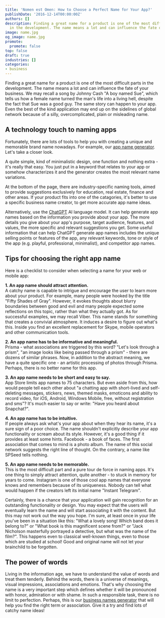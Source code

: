 ```yaml
---
title: 'Nomen est Omen: How to Choose a Perfect Name for Your App?'
publishDate: '2016-12-14T00:00:00Z'
authors: []
description: Finding a great name for a product is one of the most difficult parts
  in the development. The name means a lot and can influence the fate of your business.
image: name.jpg
og_image: name.jpg
promote:
  promote: false
top: false
draft: true
industries: []
categories:
- business
---
```

Finding a great name for a product is one of the most difficult parts in the development. The name means a lot and can influence the fate of your business. We may recall a song by Johnny Cash "A boy named Sue", which tells us how a female name turned the man's life into a living hell, despite the fact that Sue was a good guy. The same story can happen to your app. Even the best of the kind application may end up on the sidelines of global network because of a silly, overcomplicated, plain or misleading name.

## A technology touch to naming apps

Fortunately, there are lots of tools to help you with creating a unique and memorable brand name nowadays. For example, our [app name generator](https://businessnameguide.com/). Let's take a closer look.

A quite simple, kind of minimalistic design, one function and nothing extra - it's really that easy. You just put in a keyword that relates to your app or somehow characterizes it and the generator creates the most relevant name variations.

At the bottom of the page, there are industry-specific naming tools, aimed to provide suggestions exclusively for education, real estate, finance and other areas. If your product fits into one of the catagories, it's better to use a specific business name creator, to get more accurate app name ideas.

Alternatively, use the <a href="https://chat.openai.com/" target="_blank" rel="nofollow">ChatGPT</a> AI language model. It can help generate app names based on the information you provide about your app. The more details you give about your app's purpose, target audience, features, and values, the more specific and relevant suggestions you get. Some useful information that can help ChatGPT generate app names includes the unique selling points or features of the app, any relevant keywords, tone or style of the app (e.g. playful, professional, minimalist), and competitor app names.

## Tips for choosing the right app name

Here is a checklist to consider when selecting a name for your web or mobile app:

**1. An app name should attract attention.** <br>
A catchy name is capable to intrigue and encourage the user to learn more about your product. For example, many people were hooked by the title "Fifty Shades of Gray". However, it evokes thoughts about blurry boundaries between good and evil and many people expected some reflections on this topic, rather than what they actually got. As for successful examples, we may recall Viber. This name stands for something that creates a convivial atmosphere. It induces a desire to figure out what's this. Inside you find an excellent replacement for Skype, mobile operators and other communication tools.

**2. An app name has to be informative and meaningful.** <br>
Prisma - what associations are triggered by this word? "Let's look through a prism", "an image looks like being passed through a prism" - there are dozens of similar phrases. Now, in addition to the abstract meaning, we have a quite specific one - an artistic processing of photos through Prisma. Perhaps, there is no better name for this app.

**3. An app name needs to be short and easy to say.** <br>
App Store limits app names to 75 characters. But even aside from this, how would people tell each other about "a chatting app with short-lived and self-deleting messages, stickers, news, themed masks, emoticons and ability to record video, for iOS, Android, Windows Mobile, free, without registration and sms"? It's much easier to say or write: "Have you heard about Snapchat?".

**4. An app name has to be intuitive.** <br>
If people always ask what's your app about when they hear its name, it's a sure sign of a poor choice. The name shouldn't explicitly describe your app functionality or scream about its style. However, it's a good thing if it provides at least some hints. Facebook - a book of faces. The first association that comes to mind is a photo album. The name of this social network suggests the right line of thought. On the contrary, a name like SPSeed tells nothing.

**5. An app name needs to be memorable.** <br>
This is the most difficult part and a pure tour de force in naming apps. It's one thing to simply attract attention, quite another - to stuck in memory for years to come. Instagram is one of those cool app names that everyone knows and remembers because of its uniqueness. Nobody can tell what would happen if the creators left its initial name "Instant Telegram".

Certainly, there is a chance that your application will gain recognition for an outstanding functionality or design. You may expect that the users will eventually learn the name and will start associating it with the content. But this may not work out the way you hope. I'm sure, at least once in your life you've been in a situation like this: "What a lovely song! Which band does it belong to?" or "What book is this magnificent scene from?" or "Jack Nicholson masterfully portrayed a detective, but what was the name of the film?". This happens even to classical well-known things, even to those which are studied at school! Good and original name will not let your brainchild to be forgotten.

## The power of words

Living in the information age, we have to understand the value of words and treat them tenderly. Behind the words, there is a universe of meanings, visual impressions, associations and emotions. That's why choosing the name is a very important step which defines whether it will be pronounced with honor, admiration or with shame. In such a responsible task, there is no limit to perfection. Perhaps, this is our [business names generator](https://businessnameguide.com/) that will help you find the right term or association. Give it a try and find lots of catchy name ideas!
